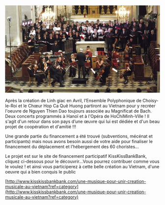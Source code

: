 <!--
title: Création musicale au VietNam
author: Ngan Ha Nguyen
status: completed
-->

![](StLouis1.jpg)  

Après la création de Linh giac en Avril, l’Ensemble Polyphonique de Choisy-le-Roi et le Chœur Hop Ca Quê Huong partiront au Vietnam pour y recréer l'oeuvre de Nguyen Thien Dao toujours associée au Magnificat de Bach.
Deux concerts programmés à Hanoï et à l'Opéra de HoChiMinh-Ville !
Il s'agit d'un retour dans son pays d’une œuvre qui lui est dédiée et d'un beau projet de coopération et d'amitié !!!

Une grande partie du financement a été trouvé (subventions, mécénat et participants) mais nous avons besoin aussi de votre aide pour finaliser le financement du déplacement et l’hébergement des 60 choristes...

Le projet est sur le site de financement participatif KissKissBankBank,
cliquez ci-dessous pour le découvrir...Vous pourrez contribuer comme vous le voulez !
et ainsi vous participerez à cette belle création au Vietnam, d'une oeuvre qui a bien conquis le public

[http://www.kisskissbankbank.com/une-musique-pour-unir-creation-musicale-au-vietnam?ref=category](http://www.kisskissbankbank.com/une-musique-pour-unir-creation-musicale-au-vietnam?ref=category)